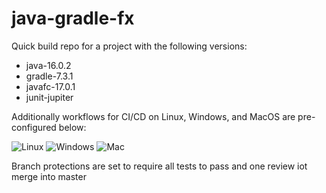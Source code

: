 # java-gradle-fx

Quick build repo for a project with the following versions:
- java-16.0.2
- gradle-7.3.1
- javafc-17.0.1
- junit-jupiter


Additionally workflows for CI/CD on Linux, Windows, and MacOS are pre-configured below:

![Linux]()
![Windows]()
![Mac]()

Branch protections are set to require all tests to pass and one review iot merge into master